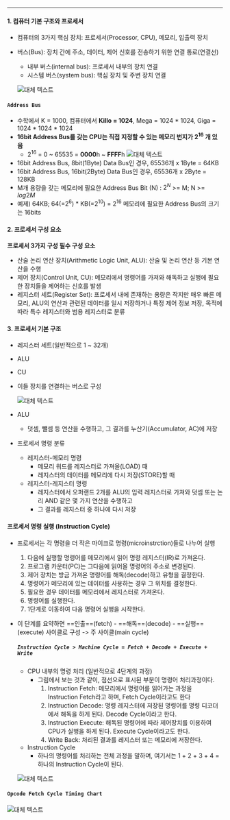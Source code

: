 ---
#### 1. 컴퓨터 기본 구조와 프로세서

- 컴퓨터의 3가지 핵심 장치: 프로세서(Processor, CPU), 메모리, 입출력 장치
- 버스(Bus): 장치 간에 주소, 데이터, 제어 신호를 전송하기 위한 연결 통로(연결선)
  - 내부 버스(internal bus): 프로세서 내부의 장치 연결
  - 시스템 버스(system bus): 핵심 장치 및 주변 장치 연결

  ![대체 텍스트](../image/Pasted%20image%2020240511155210.png)

#### `Address Bus`
- 수학에서 K = 1000, 컴퓨터에서 **Killo = 1024**, Mega = 1024 * 1024, Giga = 1024 * 1024 * 1024
- **16bit Address Bus를 갖는 CPU는 직접 지정할 수 있는 메모리 번지가 $2^{16}$ 개 있음**
  - $2^{16}$ = 0 ~ 65535 = **0000**h ~ **FFFF**h
  ![대체 텍스트](../image/Pasted%20image%20202405111560011.png)
- 16bit Address Bus, 8bit(1Byte) Data Bus인 경우, 65536개 x 1Byte = 64KB
- 16bit Address Bus, 16bit(2Byte) Data Bus인 경우, 65536개 x 2Byte = 128KB
- M개 용량을 갖는 메모리에 필요한 Address Bus Bit (N) : $2^{N}$ >= M; N >= $log{2}M$
- 예제) 64KB; 64(=$2^{6}$) * KB(=$2^{10}$) = $2^{16}$ 메모리에 필요한 Address Bus의 크기는 16bits

#### 2. 프로세서 구성 요소

**프로세서 3가지 구성 필수 구성 요소**
- 산술 논리 연산 장치(Arithmetic Logic Unit, ALU): 산술 및 논리 연산 등 기본 연산을 수행
- 제어 장치(Control Unit, CU): 메모리에서 명령어를 가져와 해독하고 실행에 필요한 장치들을 제어하는 신호를 발생
- 레지스터 세트(Register Set): 프로세서 내에 존재하는 용량은 작지만 매우 빠른 메모리, ALU의 연산과 관련된 데이터를 일시 저장하거나 특정 제어 정보 저장, 목적에 따라 특수 레지스터와 범용 레지스터로 분류

#### 3. 프로세서 기본 구조

- 레지스터 세트(일반적으로 1 ~ 32개)
- ALU
- CU
- 이들 장치를 연결하는 버스로 구성

  ![대체 텍스트](../image/Pasted%20image%20202405111561920.png)
- ALU
  - 덧셈, 뺄셈 등 연산을 수행하고, 그 결과를 누산기(Accumulator, AC)에 저장
- 프로세서 명령 분류
  - 레지스터-메모리 명령
    - 메모리 워드를 레지스터로 가져올(LOAD) 때
    - 레지스터의 데이터를 메모리에 다시 저장(STORE)할 때
  - 레지스터-레지스터 명령
    - 레지스터에서 오퍼랜드 2개를 ALU의 입력 레지스터로 가져와 덧셈 또는 논리 AND 같은 몇 가지 연산을 수행하고
    - 그 결과를 레지스터 중 하나에 다시 저장

#### 프로세서 명령 실행 (Instruction Cycle)

- 프로세서는 각 명령을 더 작은 마이크로 명령(microinstrction)들로 나누어 실행
  1. 다음에 실행할 명령어를 메모리에서 읽어 명령 레지스터(IR)로 가져온다.
  2. 프로그램 카운터(PC)는 그다음에 읽어올 명령어의 주소로 변경된다.
  3. 제어 장치는 방금 가져온 명령어를 해독(decode)하고 유형을 결정한다.
  4. 명령어가 메모리에 있는 데이터를 사용하는 경우 그 위치를 결정한다.
  5. 필요한 경우 데이터를 메모리에서 레지스터로 가져온다.
  6. 명령어를 실행한다.
  7. 1단계로 이동하여 다음 명령어 실행을 시작한다.
- 이 단계를 요약하면 ==인출==(fetch) - ==해독==(decode) - ==실행==(execute) 사이클로 구성 -> 주 사이클(main cycle)

  ##### `Instruction Cycle > Machine Cycle = Fetch + Decode + Execute + Write`
  - CPU 내부의 명령 처리 (일반적으로 4단계의 과정)
    - 그림에서 보는 것과 같이, 점선으로 표시된 부분이 명령어 처리과정이다.
      1. Instruction Fetch: 메모리에서 명령어를 읽어가는 과정을 Instruction Fetch라고 하며, Fetch Cycle이라고도 한다
      2. Instruction Decode: 명령 레지스터에 저장된 명령어를 명령 디코더에서 해독을 하게 된다. Decode Cycle이라고 한다.
      3. Instruction Execute: 해독된 명령어에 따라 제어장치를 이용하여 CPU가 실행을 하게 된다. Execute Cycle이라고도 한다.
      4. Write Back: 처리된 결과를 레지스터 또는 메모리에 저장한다.
  - Instruction Cycle
    - 하나의 명령어를 처리하는 전체 과정을 말하며, 여기서는 1 + 2 + 3 + 4 = 하나의 Instruction Cycle이 된다.

  ![대체 텍스트](../image/Pasted%20image%20202405111563538.png)

#### `Opcode Fetch Cycle Timing Chart`

![대체 텍스트](../image/Pasted%20image%20202405111563743.png)
